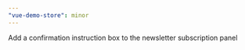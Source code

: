```yaml
---
"vue-demo-store": minor
---
```


Add a confirmation instruction box to the newsletter subscription panel
